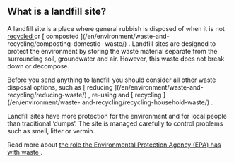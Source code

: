 ##  What is a landfill site?

A landfill site is a place where general rubbish is disposed of when it is not
[ recycled ](/en/environment/waste-and-recycling/recycling-household-waste/)
or [ composted ](/en/environment/waste-and-recycling/composting-domestic-
waste/) . Landfill sites are designed to protect the environment by storing
the waste material separate from the surrounding soil, groundwater and air.
However, this waste does not break down or decompose.

Before you send anything to landfill you should consider all other waste
disposal options, such as [ reducing ](/en/environment/waste-and-
recycling/reducing-waste/) , re-using and [ recycling ](/en/environment/waste-
and-recycling/recycling-household-waste/) .

Landfill sites have more protection for the environment and for local people
than traditional ‘dumps’. The site is managed carefully to control problems
such as smell, litter or vermin.

Read more about [ the role the Environmental Protection Agency (EPA) has with
waste ](https://www.epa.ie/our-services/licensing/waste/) .
